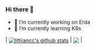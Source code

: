 ### Hi there 👋
- 🔭 I’m currently working on Erda
- 🌱 I’m currently learning K8s

<!--
**littlejiancc/littlejiancc** is a ✨ _special_ ✨ repository because its `README.md` (this file) appears on your GitHub profile.

Here are some ideas to get you started:

- 🔭 I’m currently working on ...
- 🌱 I’m currently learning ...
- 👯 I’m looking to collaborate on ...
- 🤔 I’m looking for help with ...
- 💬 Ask me about ...
- 📫 How to reach me: ...
- 😄 Pronouns: ...
- ⚡ Fun fact: ...
-->

| <a href="https://github.com/littlejiancc"><img align="center" src="https://github-readme-stats.vercel.app/api?username=littlejiancc&show_icons=true&include_all_commits=true&theme=buefy&hide_border=true" alt="littjiancc's github stats" /></a> | <a href="https://github.com/anuraghazra/github-readme-stats"><img align="center" src="https://github-readme-stats.vercel.app/api/top-langs/?username=littlejiancc&layout=compact&theme=buefy&hide_border=true" /></a> |
